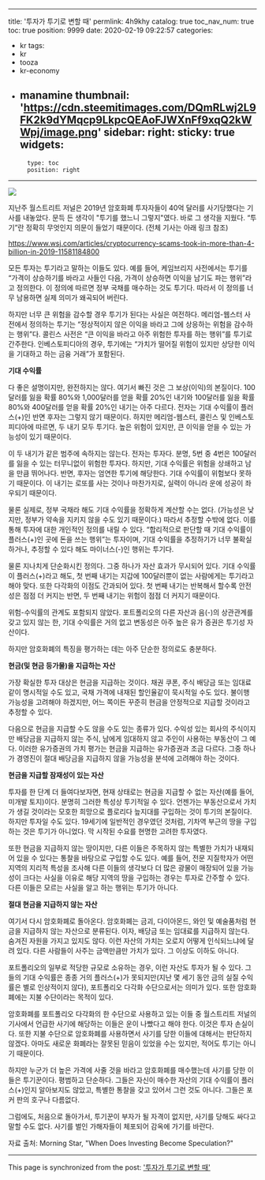 
---
title: '투자가 투기로 변할 때'
permlink: 4h9khy
catalog: true
toc_nav_num: true
toc: true
position: 9999
date: 2020-02-19 09:22:57
categories:
- kr
tags:
- kr
- tooza
- kr-economy
- manamine
thumbnail: 'https://cdn.steemitimages.com/DQmRLwj2L9FK2k9dYMqcp9LkpcQEAoFJWXnFf9xqQ2kWWpj/image.png'
sidebar:
    right:
        sticky: true
widgets:
    -
        type: toc
        position: right
---


![](https://cdn.steemitimages.com/DQmRLwj2L9FK2k9dYMqcp9LkpcQEAoFJWXnFf9xqQ2kWWpj/image.png)


지난주 월스트리트 저널은 2019년 암호화폐 투자자들이 40억 달러를 사기당했다는 기사를 내놓았다. 문득 든 생각이 "투기를 했느니 그렇지"였다. 바로 그 생각을 지웠다. “투기”란 정확히 무엇인지 의문이 들었기 때문이다. (전체 기사는 아래 링크 참조)

https://www.wsj.com/articles/cryptocurrency-scams-took-in-more-than-4-billion-in-2019-11581184800


모든 투자는 투기라고 말하는 이들도 있다. 예를 들어, 케임브리지 사전에서는 투기를 “가격이 상승하기를 바라고 사들인 다음, 가격이 상승하면 이익을 남기도 파는 행위”라고 정의한다. 이 정의에 따르면 정부 국채를 매수하는 것도 투기다. 따라서 이 정의를 너무 남용하면 실제 의미가 왜곡되어 버린다.


하지만 너무 큰 위험을 감수할 경우 투기가 된다는 사실은 여전하다. 메리엄-웹스터 사전에서 정의하는 투기는 “정상적이지 않은 이익을 바라고 그에 상응하는 위험을 감수하는 행위”다. 콜린스 사전은 “큰 이익을 바라고 아주 위험한 투자를 하는 행위”를 투기로 간주한다. 인베스토피디아의 경우, 투기에는 “가치가 떨어질 위험이 있지만 상당한 이익을 기대하고 하는 금융 거래”가 포함된다.


**기대 수익률**


다 좋은 설명이지만, 완전하지는 않다. 여기서 빠진 것은 그 보상(이익)의 본질이다. 100달러를 잃을 확률 80%와 1,000달러를 얻을 확률 20%인 내기와 100달러를 잃을 확률 80%와 400달러를 얻을 확률 20%인 내기는 아주 다르다. 전자는 기대 수익률이 플러스(+)인 반면 후자는 그렇지 않기 때문이다. 하지만 메리엄-웹스터, 콜린스 및 인베스토피디아에 따르면, 두 내기 모두 투기다. 높은 위험이 있지만, 큰 이익을 얻을 수 있는 가능성이 있기 때문이다.


이 두 내기가 같은 범주에 속하지는 않는다. 전자는 투자다. 분명, 5번 중 4번은 100달러를 잃을 수 있는 터무니없이 위험한 투자다. 하지만, 기대 수익률은 위험을 상쇄하고 남을 만큼 뛰어나다. 반면, 후자는 엄연한 투기에 해당한다. 기대 수익률이 위험보다 못하기 때문이다. 이 내기는 로또를 사는 것이나 마찬가지로, 실력이 아니라 운에 성공이 좌우되기 때문이다.


물론 실제로, 정부 국채라 해도 기대 수익률을 정확하게 계산할 수는 없다. (가능성은 낮지만, 정부가 약속을 지키지 않을 수도 있기 때문이다.) 따라서 추정할 수밖에 없다. 이를 통해 투자에 대한 개인적인 정의를 내릴 수 있다. “합리적으로 판단할 때 기대 수익률이 플러스(+)인 곳에 돈을 쓰는 행위”는 투자이며, 기대 수익률을 추정하기가 너무 불확실하거나, 추정할 수 있다 해도 마이너스(-)인 행위는 투기다.


물론 지나치게 단순화시킨 정의다. 그중 하나가 자산 효과가 무시되어 있다. 기대 수익률이 플러스(+)라고 해도, 첫 번째 내기는 지갑에 100달러뿐이 없는 사람에게는 투기라고 해야 맞다. 또한 다각화의 이점도 간과되어 있다. 첫 번째 내기는 반복해서 할수록 안전성은 점점 더 커지는 반면, 두 번째 내기는 위험이 점점 더 커지기 때문이다.


위험-수익률의 관계도 포함되지 않았다. 포트폴리오의 다른 자산과 음(-)의 상관관계를 갖고 있지 않는 한, 기대 수익률은 거의 없고 변동성은 아주 높은 유가 증권은 투기성 자산이다.


하지만 암호화폐의 특징을 평가하는 데는 아주 단순한 정의로도 충분하다.


**현금(및 현금 등가물)을 지급하는 자산**


가장 확실한 투자 대상은 현금을 지급하는 것이다. 채권 쿠폰, 주식 배당금 또는 임대료같이 명시적일 수도 있고, 국채 가격에 내재된 할인율같이 묵시적일 수도 있다. 불이행 가능성을 고려해야 하겠지만, 어느 쪽이든 꾸준히 현금을 안정적으로 지급할 것이라고 추정할 수 있다.


다음으로 현금을 지급할 수도 않을 수도 있는 종류가 있다. 수익성 있는 회사의 주식이지만 배당금을 지급하지 않는 주식, 남에게 임대하지 않고 주인이 사용하는 부동산이 그 예다. 이러한 유가증권의 가치 평가는 현금을 지급하는 유가증권과 조금 다르다. 그중 하나가 경영진이 절대 배당금을 지급하지 않을 가능성을 분석에 고려해야 하는 것이다.


**현금을 지급할 잠재성이 있는 자산**


투자를 한 단계 더 들여다보자면, 현재 상태로는 현금을 지급할 수 없는 자산(예를 들어, 미개발 토지)이다. 분명히 그러한 특성상 투기적일 수 있다. 언젠가는 부동산으로서 가치가 생길 것이라는 모호한 희망으로 플로리다 늪지대를 구입하는 것이 투기의 본질이다. 하지만 투자일 수도 있다. 19세기에 일반적인 경우였던 것처럼, 기차역 부근의 땅을 구입하는 것은 투기가 아니었다. 막 시작된 수요를 현명한 고려한 투자였다.


또한 현금을 지급하지 않는 땅이지만, 다른 이들은 주목하지 않는 특별한 가치가 내재되어 있을 수 있다는 통찰을 바탕으로 구입할 수도 있다. 예를 들어, 전문 지질학자가 어떤 지역의 지리적 특성을 조사해 다른 이들의 생각보다 더 많은 광물이 매장되어 있을 가능성이 크다는 사실을 이유로 해당 지역의 땅을 구입하는 경우는 투자로 간주할 수 있다. 다른 이들은 모르는 사실을 알고 하는 행위는 투기가 아니다.


**절대 현금을 지급하지 않는 자산**


여기서 다시 암호화폐로 돌아온다. 암호화폐는 금괴, 다이아몬드, 와인 및 예술품처럼 현금을 지급하지 않는 자산으로 분류된다. 이자, 배당금 또는 임대료를 지급하지 않는다. 숨겨진 자원을 가지고 있지도 않다. 이런 자산의 가치는 오로지 어떻게 인식되느냐에 달려 있다. 다른 사람들이 사주는 금액만큼만 가치가 있다. 그 이상도 이하도 아니다.


포트폴리오의 일부로 적당한 규모로 소유하는 경우, 이런 자산도 투자가 될 수 있다. 그들의 기대 수익률은 종종 거의 플러스(+)가 못되지만(지난 몇 세기 동안 금의 실질 수익률은 별로 인상적이지 않다), 포트폴리오 다각화 수단으로서는 의미가 있다. 또한 암호화폐에는 지불 수단이라는 목적이 있다.


암호화폐를 포트폴리오 다각화의 한 수단으로 사용하고 있는 이들 중 월스트리트 저널의 기사에서 언급한 사기에 해당하는 이들은 운이 나빴다고 해야 한다. 이것은 투자 손실이다. 또한 지불 수단으로 암호화폐를 사용하면서 사기를 당한 이들에 대해서는 판단하지 않겠다. 아마도 새로운 화폐라는 잘못된 믿음이 있었을 수는 있지만, 적어도 투기는 아니기 때문이다.


하지만 누군가 더 높은 가격에 사줄 것을 바라고 암호화폐를 매수했는데 사기를 당한 이들은 투기꾼이다. 평범하고 단순하다. 그들은 자신이 매수한 자산의 기대 수익률이 플러스(+)인지 알아보지도 않았고, 특별한 통찰을 갖고 있어서 그런 것도 아니다. 그들은 포커 판의 호구나 다름없다.


그럼에도, 처음으로 돌아가서, 투기꾼이 부자가 될 자격이 없지만, 사기를 당해도 싸다고 말할 수도 없다. 사기를 벌인 가해자들이 체포되어 감옥에 가기를 바란다.


자료 출처: Morning Star, "When Does Investing Become Speculation?"

- - -

This page is synchronized from the post: ['투자가 투기로 변할 때'](https://steemit.com/@pius.pius/4h9khy)

